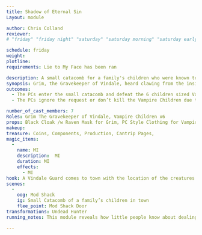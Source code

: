 ```yaml
---
title: Shadow of Eternal Sin
Layout: module

author: Chris Colland
reviewer: 
# "friday" "friday night" "saturday" "saturday morning" "saturday early afternoon" "saturday early evening" "saturday night" "reaction" "tavern setup" "townsfolk" "randoms"

schedule: friday
weight: 
plotline: 
requirements: Lie to My Face has been ran

description: A small catacomb for a family's children who were known to have died from a plague in Vindale many years ago.
synopsis: Grim, the Gravekeeper of Vindale, heard clawing from the inside of the tomb during the night and wants the Adventurers to investigate. The catacomb hasn’t been unsealed in 20 years till now. When the catacomb opens, 6 children sized Vampires rise up in blood frenzy to meet the adventurers to feast on their blood
outcomes: 
  - The PCs enter the small catacomb and defeat the 6 children sized Vampires
  - The PCs ignore the request or don’t kill the Vampire Children due to lack of Stakes of Woe

number_of_cast_members: 7
Roles: Grim The Gravekeeper of Vindale, Vampire Children x6
props: Black Cloak /w Raven Mask for Grim, PC Style Clothing for Vampire Children
makeup: 
treasure: Coins, Components, Production, Cantrip Pages, 
magic_items:
  - 
    name: MI
    description:  MI
    duration: MI
    effects: 
      - MI
hook: A Vindale Guard comes to town with the location of the creatures as they has stopped moving in a Barn outside of town
scenes: 
  - 
    oog: Mod Shack
    ig: Small Catacomb of a family’s children in town
    flee_point: Mod Shack Door
transformations: Undead Hunter
running_notes: This module reveals how little people know about dealing with plagues in a medieval society. The family put these children to “rest” when they contracted a plague and died, or so they thought. There was a plague 20 years ago in Vindale but these children were infected with Vampirism. Now they have awoken from their torpor sleep and are in blood frenzy. When enter the vampires are staring into different corners of the room and all turn around at once and hiss as they attack. 

---
```


